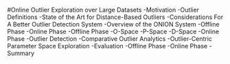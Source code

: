 #Online Outlier Exploration over Large Datasets
     -Motivation
         -Outlier Definitions
         -State of the Art for Distance-Based Outliers
         -Considerations For A Better Outlier Detection System
     -Overview of the ONION System
         -Offline Phase
         -Online Phase
     -Offline Phase
         -O-Space
         -P-Space
         -D-Space
     -Online Phase
         -Outlier Detection
         -Comparative Outlier Analytics
         -Outlier-Centric Parameter Space Exploration
     -Evaluation
         -Offline Phase
         -Online Phase
     -Summary
